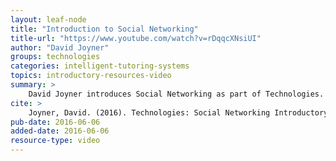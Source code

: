 ```yaml
---
layout: leaf-node
title: "Introduction to Social Networking"
title-url: "https://www.youtube.com/watch?v=rDqqcXNsiUI"
author: "David Joyner"
groups: technologies
categories: intelligent-tutoring-systems
topics: introductory-resources-video
summary: >
    David Joyner introduces Social Networking as part of Technologies.
cite: >
    Joyner, David. (2016). Technologies: Social Networking Introductory Video. Retrieved from https://www.youtube.com/watch?v=rDqqcXNsiUI
pub-date: 2016-06-06
added-date: 2016-06-06
resource-type: video
---
```

